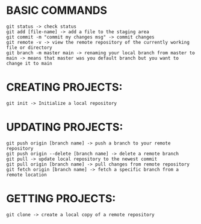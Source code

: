 # BASIC COMMANDS
    git status -> check status
    git add [file-name] -> add a file to the staging area
    git commit -m "commit my changes msg" -> commit changes
    git remote -v -> view the remote repository of the currently working file or directory
    git branch -m master main -> renaming your local branch from master to main -> means that master was you default branch but you want to change it to main

# CREATING PROJECTS:
    git init -> Initialize a local repository
    
# UPDATING PROJECTS:
    git push origin [branch name] -> push a branch to your remote repository
    git push origin --delete [branch name] -> delete a remote branch
    git pull -> update local repository to the newest commit
    git pull origin [branch name] -> pull changes from remote repository
    git fetch origin [branch name] -> fetch a specific branch from a remote location
    
# GETTING PROJECTS:
    git clone -> create a local copy of a remote repository

